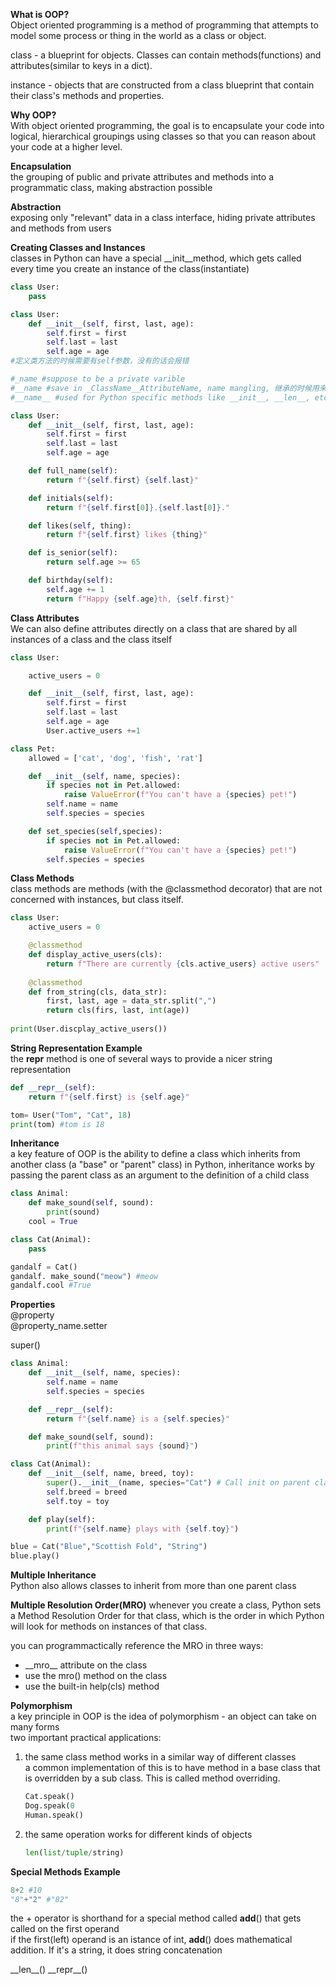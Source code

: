 **What is OOP?**<br>
Object oriented programming is a method of programming that attempts to model some process or thing in the world as a class or object.<br>

class - a blueprint for objects. Classes can contain methods(functions) and attributes(similar to keys in a dict).<br>

instance - objects that are constructed from a class blueprint that contain their class's methods and properties.<br>

**Why OOP?**<br>
With object oriented programming, the goal is to encapsulate your code into logical, hierarchical groupings using classes so that you can reason about your code at a higher level.

**Encapsulation**<br>
the grouping of public and private attributes and methods into a programmatic class, making abstraction possible

**Abstraction**<br>
exposing only "relevant" data in a class interface, hiding private attributes and methods from users

**Creating Classes and Instances**<br>
classes in Python can have a special __init__method, which gets called every time you create an instance of the class(instantiate)
```Python
class User:
    pass
```
```Python
class User:
    def __init__(self, first, last, age):
        self.first = first
        self.last = last
        self.age = age
#定义类方法的时候需要有self参数，没有的话会报错
```
```Python
#_name #suppose to be a private varible
#__name #save in _ClassName__AttributeName, name mangling, 继承的时候用来区别子类和父类的相同属性名称
#__name__ #used for Python specific methods like __init__, __len__, etc

class User:
    def __init__(self, first, last, age):
        self.first = first
        self.last = last
        self.age = age

    def full_name(self):
        return f"{self.first} {self.last}"

    def initials(self):
        return f"{self.first[0]}.{self.last[0]}."

    def likes(self, thing):
        return f"{self.first} likes {thing}"

    def is_senior(self):
        return self.age >= 65

    def birthday(self):
        self.age += 1
        return f"Happy {self.age}th, {self.first}"
```
**Class Attributes**<br>
We can also define attributes directly on a class that are shared by all instances of a class and the class itself
```Python
class User:

    active_users = 0

    def __init__(self, first, last, age):
        self.first = first
        self.last = last
        self.age = age
        User.active_users +=1    
```
```Python
class Pet:
    allowed = ['cat', 'dog', 'fish', 'rat']

    def __init__(self, name, species):
        if species not in Pet.allowed:
            raise ValueError(f"You can't have a {species} pet!")
        self.name = name
        self.species = species

    def set_species(self,species):
        if species not in Pet.allowed:
            raise ValueError(f"You can't have a {species} pet!")
        self.species = species
```
**Class Methods**<br>
class methods are methods (with the @classmethod decorator) that are not concerned with instances, but class itself.
```Python
class User:
    active_users = 0

    @classmethod
    def display_active_users(cls):
        return f"There are currently {cls.active_users} active users"
    
    @classmethod
    def from_string(cls, data_str):
        first, last, age = data_str.split(",")
        return cls(firs, last, int(age))
    
print(User.discplay_active_users())
```

**String Representation Example**<br>
the __repr__ method is one of several ways to provide a nicer string representation
```Python
def __repr__(self):
    return f"{self.first} is {self.age}"

tom= User("Tom", "Cat", 18)
print(tom) #tom is 18 
```
**Inheritance**<br>
a key feature of OOP is the ability to define a class which inherits from another class (a "base" or "parent" class)
in Python, inheritance works by passing the parent class as an argument to the definition of a child class
```Python
class Animal:
    def make_sound(self, sound):
        print(sound)
    cool = True

class Cat(Animal):
    pass

gandalf = Cat()
gandalf. make_sound("meow") #meow
gandalf.cool #True
```
**Properties**<br>
@property<br>
@property_name.setter<br>

super()<br>
```Python
class Animal:
    def __init__(self, name, species):
        self.name = name
        self.species = species

    def __repr__(self):
        return f"{self.name} is a {self.species}"

    def make_sound(self, sound):
        print(f"this animal says {sound}")

class Cat(Animal):
    def __init__(self, name, breed, toy):
        super().__init__(name, species="Cat") # Call init on parent class
        self.breed = breed
        self.toy = toy

    def play(self):
        print(f"{self.name} plays with {self.toy}")

blue = Cat("Blue","Scottish Fold", "String")
blue.play()
```
**Multiple Inheritance**<br>
Python also allows classes to inherit from more than one parent class

**Multiple Resolution Order(MRO)**
whenever you create a class, Python sets a Method Resolution Order for that class, which is the order in which Python will look for methods on instances of that class.

you can programmactically reference the MRO in three ways:
- \_\_mro\_\_ attribute on the class
- use the mro() method on the class
- use the built-in help(cls) method

**Polymorphism**<br>
a key principle in OOP is the idea of polymorphism - an object can take on many forms<br>
two important practical applications:
1. the same class method works in a similar way of different classes<br>
    a common implementation of this is to have method in a base class that is overridden by a sub class. This is called method overriding.
    ```Python
    Cat.speak()
    Dog.speak(0
    Human.speak()
2. the same operation works for different kinds of objects
    ```Python
    len(list/tuple/string)
    ```
**Special Methods Example**<br>
```Python
8+2 #10
"8"+"2" #"82"
```
the + operator is shorthand for a special method called __add__() that gets called on the first operand<br>
if the first(left) operand is an istance of int, __add__() does mathematical addition. If it's a string, it does string concatenation<br>

\_\_len\_\_()
\_\_repr\_\_()

